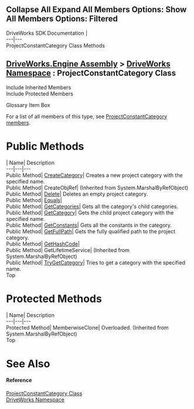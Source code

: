 Collapse All Expand All Members Options: Show All  Members Options: Filtered   
---  
DriveWorks SDK Documentation  |   
---|---  
ProjectConstantCategory Class Methods   
  
[DriveWorks.Engine Assembly](topic2156.md) > [DriveWorks Namespace](topic2159.md) : ProjectConstantCategory Class  
---  
  
Include Inherited Members    
Include Protected Members    


Glossary Item Box

For a list of all members of this type, see [ProjectConstantCategory members](topic4220.md).

# Public Methods

| Name| Description  
---|---|---  
Public Method| [CreateCategory](topic4225.md)| Creates a new project category with the specified name.   
Public Method| CreateObjRef|  (Inherited from System.MarshalByRefObject)  
Public Method| [Delete](topic4226.md)| Deletes an empty project category.   
Public Method| [Equals](topic4227.md)|   
Public Method| [GetCategories](topic4228.md)| Gets all the category's child categories.   
Public Method| [GetCategory](topic4229.md)| Gets the child project category with the specified name.   
Public Method| [GetConstants](topic4230.md)| Gets all the constants in the category.   
Public Method| [GetFullPath](topic4231.md)| Gets the fully qualified path to the project category.   
Public Method| [GetHashCode](topic4232.md)|   
Public Method| GetLifetimeService|  (Inherited from System.MarshalByRefObject)  
Public Method| [TryGetCategory](topic4233.md)| Tries to get a category with the specified name.   
Top

# Protected Methods

| Name| Description  
---|---|---  
Protected Method| MemberwiseClone| Overloaded. (Inherited from System.MarshalByRefObject)  
Top

# See Also

#### Reference

[ProjectConstantCategory Class](topic4219.md)   
[DriveWorks Namespace](topic2159.md)


